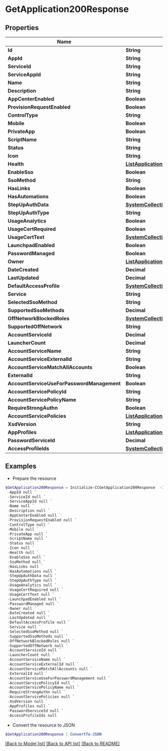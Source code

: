 # GetApplication200Response
## Properties

Name | Type | Description | Notes
------------ | ------------- | ------------- | -------------
**Id** | **String** |  | [optional] 
**AppId** | **String** |  | [optional] 
**ServiceId** | **String** |  | [optional] 
**ServiceAppId** | **String** |  | [optional] 
**Name** | **String** |  | [optional] 
**Description** | **String** |  | [optional] 
**AppCenterEnabled** | **Boolean** |  | [optional] 
**ProvisionRequestEnabled** | **Boolean** |  | [optional] 
**ControlType** | **String** |  | [optional] 
**Mobile** | **Boolean** |  | [optional] 
**PrivateApp** | **Boolean** |  | [optional] 
**ScriptName** | **String** |  | [optional] 
**Status** | **String** |  | [optional] 
**Icon** | **String** |  | [optional] 
**Health** | [**ListApplications200ResponseInnerHealth**](ListApplications200ResponseInnerHealth.md) |  | [optional] 
**EnableSso** | **Boolean** |  | [optional] 
**SsoMethod** | **String** |  | [optional] 
**HasLinks** | **Boolean** |  | [optional] 
**HasAutomations** | **Boolean** |  | [optional] 
**StepUpAuthData** | [**SystemCollectionsHashtable**](.md) |  | [optional] 
**StepUpAuthType** | **String** |  | [optional] 
**UsageAnalytics** | **Boolean** |  | [optional] 
**UsageCertRequired** | **Boolean** |  | [optional] 
**UsageCertText** | [**SystemCollectionsHashtable**](.md) |  | [optional] 
**LaunchpadEnabled** | **Boolean** |  | [optional] 
**PasswordManaged** | **Boolean** |  | [optional] 
**Owner** | [**ListApplications200ResponseInnerOwner**](ListApplications200ResponseInnerOwner.md) |  | [optional] 
**DateCreated** | **Decimal** |  | [optional] 
**LastUpdated** | **Decimal** |  | [optional] 
**DefaultAccessProfile** | [**SystemCollectionsHashtable**](.md) |  | [optional] 
**Service** | **String** |  | [optional] 
**SelectedSsoMethod** | **String** |  | [optional] 
**SupportedSsoMethods** | **Decimal** |  | [optional] 
**OffNetworkBlockedRoles** | [**SystemCollectionsHashtable**](.md) |  | [optional] 
**SupportedOffNetwork** | **String** |  | [optional] 
**AccountServiceId** | **Decimal** |  | [optional] 
**LauncherCount** | **Decimal** |  | [optional] 
**AccountServiceName** | **String** |  | [optional] 
**AccountServiceExternalId** | **String** |  | [optional] 
**AccountServiceMatchAllAccounts** | **Boolean** |  | [optional] 
**ExternalId** | **String** |  | [optional] 
**AccountServiceUseForPasswordManagement** | **Boolean** |  | [optional] 
**AccountServicePolicyId** | **String** |  | [optional] 
**AccountServicePolicyName** | **String** |  | [optional] 
**RequireStrongAuthn** | **Boolean** |  | [optional] 
**AccountServicePolicies** | [**ListApplications200ResponseInnerAccountServicePoliciesInner[]**](ListApplications200ResponseInnerAccountServicePoliciesInner.md) |  | [optional] 
**XsdVersion** | **String** |  | [optional] 
**AppProfiles** | [**ListApplications200ResponseInnerAppProfilesInner[]**](ListApplications200ResponseInnerAppProfilesInner.md) |  | [optional] 
**PasswordServiceId** | **Decimal** |  | [optional] 
**AccessProfileIds** | [**SystemCollectionsHashtable**](.md) |  | [optional] 

## Examples

- Prepare the resource
```powershell
$GetApplication200Response = Initialize-CCGetApplication200Response  -Id null `
 -AppId null `
 -ServiceId null `
 -ServiceAppId null `
 -Name null `
 -Description null `
 -AppCenterEnabled null `
 -ProvisionRequestEnabled null `
 -ControlType null `
 -Mobile null `
 -PrivateApp null `
 -ScriptName null `
 -Status null `
 -Icon null `
 -Health null `
 -EnableSso null `
 -SsoMethod null `
 -HasLinks null `
 -HasAutomations null `
 -StepUpAuthData null `
 -StepUpAuthType null `
 -UsageAnalytics null `
 -UsageCertRequired null `
 -UsageCertText null `
 -LaunchpadEnabled null `
 -PasswordManaged null `
 -Owner null `
 -DateCreated null `
 -LastUpdated null `
 -DefaultAccessProfile null `
 -Service null `
 -SelectedSsoMethod null `
 -SupportedSsoMethods null `
 -OffNetworkBlockedRoles null `
 -SupportedOffNetwork null `
 -AccountServiceId null `
 -LauncherCount null `
 -AccountServiceName null `
 -AccountServiceExternalId null `
 -AccountServiceMatchAllAccounts null `
 -ExternalId null `
 -AccountServiceUseForPasswordManagement null `
 -AccountServicePolicyId null `
 -AccountServicePolicyName null `
 -RequireStrongAuthn null `
 -AccountServicePolicies null `
 -XsdVersion null `
 -AppProfiles null `
 -PasswordServiceId null `
 -AccessProfileIds null
```

- Convert the resource to JSON
```powershell
$GetApplication200Response | ConvertTo-JSON
```

[[Back to Model list]](../README.md#documentation-for-models) [[Back to API list]](../README.md#documentation-for-api-endpoints) [[Back to README]](../README.md)

